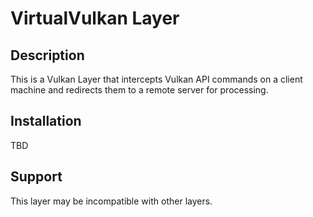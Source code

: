 # VirtualVulkan Layer

## Description

This is a Vulkan Layer that intercepts Vulkan API commands on a client machine and redirects them to a remote server for processing.

## Installation

TBD

## Support

This layer may be incompatible with other layers.